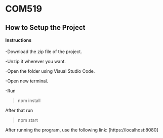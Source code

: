 # COM519
## How to Setup the Project
#### Instructions

-Download the zip file of the project.

-Unzip it wherever you want.

-Open the folder using Visual Studio Code.

-Open new terminal.

-Run

>npm install

After that run

>npm start

After running the program, use the following link: [https://localhost:8080]
